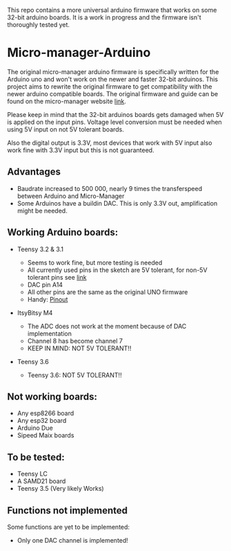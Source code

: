 This repo contains a more universal arduino firmware that works on some 32-bit arduino boards. It is a work in progress and the firmware isn't thoroughly tested yet. 

# Micro-manager-Arduino
The original micro-manager arduino firmware is specifically written for the Arduino uno and won't work on the newer and faster 32-bit arduinos. This project aims to rewrite the original firmware to get compatibility with the newer arduino compatible boards. The original firmware and guide can be found on the micro-manager website [link](https://micro-manager.org/wiki/Arduino).

Please keep in mind that the 32-bit arduinos boards gets damaged when 5V is applied on the input pins. 
Voltage level conversion must be needed when using 5V input on not 5V tolerant boards.

Also the digital output is 3.3V, most devices that work with 5V input also work fine with 3.3V input but this is not guaranteed.

## Advantages
* Baudrate increased to 500 000, nearly 9 times the transferspeed between Arduino and Micro-Manager
* Some Arduinos have a buildin DAC. This is only 3.3V out, amplification might be needed.

## Working Arduino boards:
* Teensy 3.2 & 3.1
  - Seems to work fine, but more testing is needed
  - All currently used pins in the sketch are 5V tolerant, for non-5V tolerant pins see [link](https://www.pjrc.com/teensy/teensy31.html)
  - DAC pin A14
  - All other pins are the same as the original UNO firmware
  - Handy: [Pinout](https://www.pjrc.com/teensy/card7a_rev1.png)
  
* ItsyBitsy M4 
  - The ADC does not work at the moment because of DAC implementation
  - Channel 8 has become channel 7
  - KEEP IN MIND: NOT 5V TOLERANT!!
  
* Teensy 3.6
  - Teensy 3.6: NOT 5V TOLERANT!!
  

  
## Not working boards:
  - Any esp8266 board
  - Any esp32 board
  - Arduino Due
  - Sipeed Maix boards


## To be tested:
 - Teensy LC
 - A SAMD21 board
 - Teensy 3.5 (Very likely Works)

## Functions not implemented
Some functions are yet to be implemented:
* Only one DAC channel is implemented!
